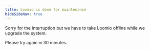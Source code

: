 ```yaml
---
title: Loomio is down for maintenance
hideSideNav: true
---
```


Sorry for the interruption but we have to take Loomio offline while we upgrade the system.

Please try again in 30 minutes.
